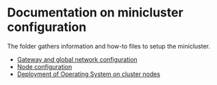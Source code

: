 # Documentation on minicluster configuration

The folder gathers information and how-to files to setup the minicluster. 

* [Gateway and global network configuration](gateway_configuration.md)
* [Node configuration](node_configuration.md)
* [Deployment of Operating System on cluster nodes](os_automated_deployment.md)

